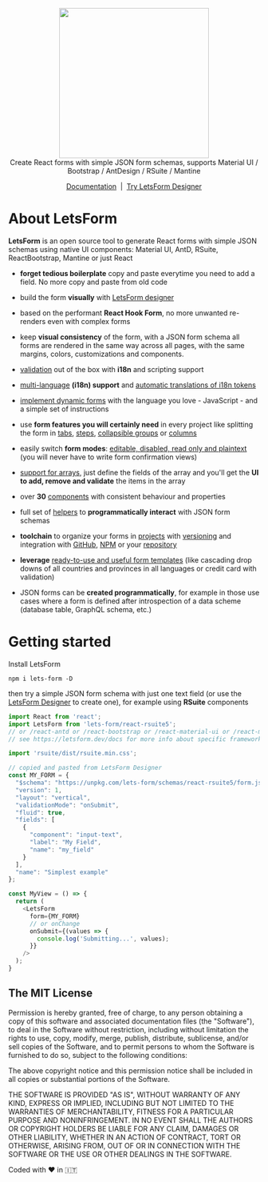 <p align="center">
  <img width="300" src="https://raw.githubusercontent.com/guidone/lets-form/main/scripts/assets/logo-ext%403x.png">
  <br/>
   Create React forms with simple JSON form schemas, supports Material UI / Bootstrap / AntDesign / RSuite / Mantine
</p>
<p align="center">
  <a href="https://letsform.dev">Documentation</a>
  &nbsp;|&nbsp;
  <a href="https://designer.letsform.dev">Try LetsForm Designer</a>
</p>

# About LetsForm
**LetsForm** is an open source tool to generate React forms with simple JSON schemas using native UI components: Material UI, AntD, RSuite, ReactBootstrap, Mantine or just React

* **forget tedious boilerplate** copy and paste everytime you need to add a field. No more copy and paste from old code

* build the form **visually** with [LetsForm designer](https://designer.letsform.dev)

* based on the performant **React Hook Form**, no more unwanted re-renders even with complex forms

* keep **visual consistency** of the form, with a JSON form schema all forms are rendered in the same way across all pages,
with the same margins, colors, customizations and components.

* [validation](https://letsform.dev/advanced/validation) out of the box with **i18n** and scripting support

* [multi-language](https://letsform.dev/lets-form-designer/automatic-translations) **(i18n) support** and
[automatic translations of i18n tokens](https://letsform.dev/lets-form-designer/i18n-support#autocomplete-translations)

* [implement dynamic forms](https://letsform.dev/advanced/form-scripts) with the language you love - JavaScript -
and a simple set of instructions

* use **form features you will certainly need** in every project like splitting the form in
[tabs](https://letsform.dev/components/tabs#tabs), [steps](https://letsform.dev/components/steps),
[collapsible groups](https://letsform.dev/components/group) or [columns](https://letsform.dev/components/two-columns)

* easily switch **form modes**: [editable, disabled, read only and plaintext](https://letsform.dev/advanced/form-modes)
(you will never have to write form confirmation views)

* [support for arrays](https://letsform.dev/components/array), just define the fields of the array and you'll get the
**UI to add, remove and validate** the items in the array

* over **30** [components](https://letsform.dev/components-matrix) with consistent behaviour and properties

* full set of [helpers](https://letsform.dev/advanced/helpers) to **programmatically interact** with JSON form schemas

* **toolchain** to organize your forms in [projects](https://letsform.dev/lets-form-designer/projects) with
[versioning](https://letsform.dev/lets-form-designer/versioning) and integration with
[GitHub](https://letsform.dev/lets-form-designer/export-to-github), [NPM](https://letsform.dev/lets-form-designer/export-to-npm)
or your [repository](https://letsform.dev/lets-form-designer/export-to-file)

* **leverage** [ready-to-use and useful form templates](https://letsform.dev//lets-form-designer/templates) (like cascading
drop downs of all countries and provinces in all languages or credit card with validation)

* JSON forms can be **created programmatically**, for example in those use cases where a form is defined after introspection
of a data scheme (database table, GraphQL schema, etc.)

# Getting started
Install LetsForm

```
npm i lets-form -D
```

then try a simple JSON form schema with just one text field (or use the [LetsForm Designer](https://designer.letsform.dev) to create one), for example using **RSuite** components

```js
import React from 'react';
import LetsForm from 'lets-form/react-rsuite5';
// or /react-antd or /react-bootstrap or /react-material-ui or /react-mantine or /react
// see https://letsform.dev/docs for more info about specific frameworks

import 'rsuite/dist/rsuite.min.css';

// copied and pasted from LetsForm Designer
const MY_FORM = {
  "$schema": "https://unpkg.com/lets-form/schemas/react-rsuite5/form.json",
  "version": 1,
  "layout": "vertical",
  "validationMode": "onSubmit",
  "fluid": true,
  "fields": [
    {
      "component": "input-text",
      "label": "My Field",
      "name": "my_field"
    }
  ],
  "name": "Simplest example"
};

const MyView = () => {
  return (
    <LetsForm
      form={MY_FORM}
      // or onChange
      onSubmit={(values => {
        console.log('Submitting...', values);
      }}
    />
  );
}
```

## The MIT License
Permission is hereby granted, free of charge, to any person obtaining a copy
of this software and associated documentation files (the "Software"), to deal in the Software without restriction, including without limitation the rights to use, copy, modify, merge, publish, distribute, sublicense, and/or sell copies of the Software, and to permit persons to whom the Software is furnished to do so, subject to the following conditions:

The above copyright notice and this permission notice shall be included in
all copies or substantial portions of the Software.

THE SOFTWARE IS PROVIDED "AS IS", WITHOUT WARRANTY OF ANY KIND, EXPRESS OR IMPLIED, INCLUDING BUT NOT LIMITED TO THE WARRANTIES OF MERCHANTABILITY, FITNESS FOR A PARTICULAR PURPOSE AND NONINFRINGEMENT. IN NO EVENT SHALL THE
AUTHORS OR COPYRIGHT HOLDERS BE LIABLE FOR ANY CLAIM, DAMAGES OR OTHER LIABILITY, WHETHER IN AN ACTION OF CONTRACT, TORT OR OTHERWISE, ARISING FROM, OUT OF OR IN CONNECTION WITH THE SOFTWARE OR THE USE OR OTHER DEALINGS IN THE SOFTWARE.

Coded with :heart: in :it:
